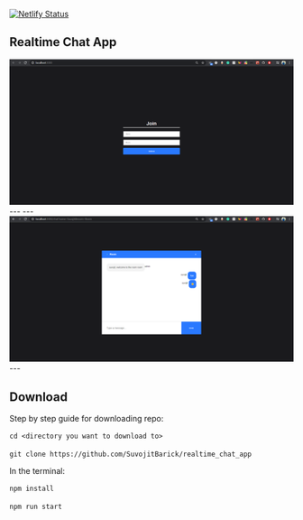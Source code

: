 [![Netlify Status](https://api.netlify.com/api/v1/badges/77777098-734c-4b2c-8010-eed999a9660b/deploy-status)](https://app.netlify.com/sites/nifty-visvesvaraya-b44f0c/deploys)

Realtime Chat App
---
<img src="img.png" alt="Preview">
---
---
<img src="img2.png" alt="Preview">
---

## Download

Step by step guide for downloading repo:

```
cd <directory you want to download to>

git clone https://github.com/SuvojitBarick/realtime_chat_app
```
In the terminal:
```
npm install

npm run start

```
